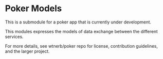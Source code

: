 # Poker Models
This is a submodule for a poker app that is currently under development.

This modules expresses the models of data exchange between the different services.

For more details, see wtnerb/poker repo for license, contribution guidelines, and the larger project.
